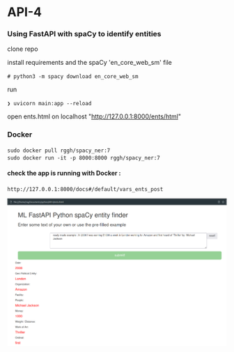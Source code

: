 # API-4

### Using FastAPI with spaCy to identify entities

clone repo

install requirements and the spaCy 'en_core_web_sm' file

`# python3 -m spacy download en_core_web_sm`

run

`❯ uvicorn main:app --reload`

open ents.html on localhost "http://127.0.0.1:8000/ents/html"

### Docker

`sudo docker pull rggh/spacy_ner:7`<br>
`sudo docker run -it -p 8000:8000 rggh/spacy_ner:7`<br> 

#### check the app is running with Docker :
`http://127.0.0.1:8000/docs#/default/vars_ents_post`

![Spacy](https://github.com/RGGH/API-4/blob/main/api-spaCy.png)
